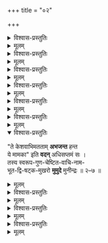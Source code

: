 +++
title = "०२"

+++

<details><summary>विश्वास-प्रस्तुतिः</summary>

पूर्वानुभूत-मुर-वैरि-गुणाभिवृद्ध--  
तद्--बाह्य-सङ्गम--**रुचिस्** तद्-अ-लाभ-**खिन्नः** ।  
सर्वान् अपि स्व-सम-दुःखिन एव भावान्  
**आह** द्वितीय-शतकस्य शठारिर् आद्ये ॥ २–१ ॥
</details>

<details><summary>मूलम्</summary>

पूर्वानुभूतमुरवैरिगुणाभिवृद्ध-  
तद्बाह्यसङ्गमरुचिस् तदलाभखिन्नः ।  
सर्वानपि स्वसमदुःखिन एव भावान्  
आह द्वितीयशतकस्य शठारिर् आद्ये ॥ २–१ ॥
</details>


<details><summary>विश्वास-प्रस्तुतिः</summary>

**संश्लिष्य** दुःख-शमनान् **मुदितः** प्रसङ्गात्  
तन्-मूलम् अब्-ज-नयनस्य महेश्वरत्वम् ।  
**आहान्वयाद्** इतरतो ऽपि मनुष्य-भावे +++(अवतारैः)+++  
पौराणिकोक्त-नयतः शठ-जिद् द्वितीये ॥ २–२ ॥
</details>

<details><summary>मूलम्</summary>

संश्लिष्य दुःखशमनान् मुदितः प्रसङ्गात्  
तन्मूलम् अब्जनयनस्य महेश्वरत्वम् ।  
आहान्वयाद् इतरतोपि मनुष्यभावे  
पौराणिकोक्तनयतः शठजिद् द्वितीये ॥ २–२ ॥
</details>

<details><summary>विश्वास-प्रस्तुतिः</summary>

अन्तस्-स्थ-सर्व-रसम् अम्बु-ज-लोचनस्य  
संयोग-रूपम् **अवगाह्य** सुखामृताब्धिम् ।  
तद्-देशिक-प्रथम-सूरि-गणैः कदा स्यात्  
सङ्गो मम इत्य कथयत् स मुनिस् तृतीये ॥ २–३ ॥
</details>

<details><summary>मूलम्</summary>

अन्तस्स्थसर्वरसम् अम्बुजलोचनस्य  
सम्योगरूपम् अवगाह्य सुखामृताब्धिम् ।  
तद्देशिकप्रथमसूरिगणैः कदा स्यात्  
सङ्गो मम इत्य कथयत् स मुनिस् तृतीये ॥ २–३ ॥
</details>


<details><summary>विश्वास-प्रस्तुतिः</summary>

तत्-प्रार्थितानधिगमेन समुत्थितार्तिर्  
अग्रे हरेः पर-मुखेन यथा **विधेयम्** ।  
आर्तेर् **निवेदनम् अपाकरणार्थनं** च  
**मूर्च्छां** तथा मुनिर् **अगान्** महतीं चतुर्थे ॥ २–४ ॥
</details>

<details><summary>मूलम्</summary>

तत्प्रार्थितानधिगमेन समुत्थितार्तिर्  
अग्रे हरेः परमुखेन यथा विधेयम् ।  
आर्तेर् निवेदनम् अपाकरणार्थनं च  
मूर्च्छां तथा मुनिरगान् महतीं चतुर्थे ॥ २–४ ॥
</details>


<details><summary>विश्वास-प्रस्तुतिः</summary>

**आगम्य** सूरि-सहितः **समपाकृतार्तिः**  
**अत्युज्ज्वलन्** मरकताचल-सन्निभाङ्गः।  
ईशः प्रफुल्ल-कमलाक्षि-कराङ्घ्रिर् आसीत्  
तत् पञ्चमे स **कथयन्** मुनिर् **आननन्द** ॥ २–५ ॥
</details>

<details><summary>मूलम्</summary>

अत्युज्ज्वलन् मरकताचलसन्निभाङ्गः।  
ईशः प्रफुल्लकमलाक्षिकराङ्घ्रिर् आसीत्  
तत् पञ्चमे स कथयन् मुनिराननन्द ॥ २–५ ॥
</details>

<details><summary>विश्वास-प्रस्तुतिः</summary>

"**नीचं** च माम् **अधिगतो** ऽयम्" इति स्व-सूक्त्या  
जातां हरेः स्व-विरहागमने ऽतिशङ्काम् ।  
षष्ठे **निरस्य** दृढ-सङ्ग-गिरा शठारिर्  
आत्मान्वयिष्व् अपि तद् आदरतो **अभ्यनन्दत्** ॥ २–६ ॥
</details>

<details><summary>मूलम्</summary>

नीचं च माम् अधिगतो ऽयमिति स्वसूक्त्या  
जातां हरेः स्वविरहागमने अतिशङ्काम् ।  
षष्ठे निरस्य दृढसङ्गगिरा शठारिर्  
आत्मान्वयिष्वपि तदादरतो अभ्यनन्दत् ॥ २–६ ॥
</details>

<details open><summary>विश्वास-प्रस्तुतिः</summary>

"ते केशवाभिमतताम् **अभजन्त** हन्त  
ये मामका" इति **वदन्** अधिसप्तमं सः ।  
तस्य स्वरूप-गुण-चेष्टित-वाचि-नाम-  
भूत-द्वि-षट्क-मुखरो **मुमुदे** मुनीन्द्रः ॥ २–७ ॥
</details>

<details><summary>मूलम्</summary>

ते केशवाभिमतताम् अभजन्त हन्त  
ये मामका इति वदन् अधिसप्तमं सः ।  
तस्य स्वरूपगुणचेष्टितवाचिनाम  
भूतद्विषट्कमुखरो मुमुदे मुनीन्द्रः ॥ २–७ ॥

</details>


<details><summary>विश्वास-प्रस्तुतिः</summary>

आत्मान्वयिष्व् अपि हरेः प्रियताम् **अवेक्ष्य**  
सर्वात्मनः **स्वजनयन्** मुनिर् अष्टमेन ।  
मोक्ष-प्रदत्वम् **उपदिश्य** तद्-आभिमुख्य+  
+अलाभात् स्वलाभम् अधिकम् बहु **मन्यते** स्म ॥ २–८ ॥
</details>

<details><summary>मूलम्</summary>

भूतद्विषट्कमुखरो मुमुदे मुनीन्द्रः ॥ २–७ ॥  
आत्मान्वयिष्वपि हरेः प्रियताम् अवेक्ष्य  
सर्वात्मनः स्वजनयन् मुनिर् अष्टमेन ।  
मोक्षप्रदत्वम् उपदिश्य तदाभिमुख्य  
अलाभात् स्वलाभम् अधिकम् बहुमन्यते स्म ॥ २–८ ॥
</details>

<details><summary>विश्वास-प्रस्तुतिः</summary>

मोक्षादरं स्फुटम् **अवेक्ष्य** मुनेर् मुकुन्दे  
मोक्षम् **प्रदातुम्** अ-सदृक्ष-फलम् **प्रवृत्ते** ।  
आत्मेष्टम् अस्य पदकिङ्करतैकरूपम्  
मोक्षाख्यवस्तु नवमे **निरणायि** तेन ॥ २–९ ॥
</details>

<details><summary>मूलम्</summary>

मोक्षादरं स्फुटम् अवेक्ष्य मुनेर् मुकुन्दे  
मोक्षम् प्रदातुम् असदृक्षफलम् प्रवृत्ते ।  
आत्मेष्टमस्य पदकिङ्करतैकरूपम्  
मोक्षाख्यवस्तु नवमे निरणायितेन ॥ २–९ ॥
</details>

<details><summary>विश्वास-प्रस्तुतिः</summary>

एतन्निजार्थितम् इहैव हरिः प्रदातुम्  
आसेदिवान् वनमहीधरम् इत्यवेक्ष्य ।  
प्राप्यं तमेव च तदन्वयिनं च सर्वम्  
प्राचीकशत् स दशमे दशके मुनीन्द्रः॥ २–१० ॥
</details>

<details><summary>मूलम्</summary>

एतन्निजार्थितम् इहैव हरिः प्रदातुम्  
आसेदिवान् वनमहीधरम् इत्यवेक्ष्य ।  
प्राप्यं तमेव च तदन्वयिनं च सर्वम्  
प्राचीकशत् स दशमे दशके मुनीन्द्रः॥ २–१० ॥
</details>
